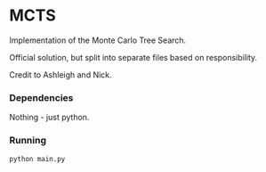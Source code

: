 # MCTS

Implementation of the Monte Carlo Tree Search.

Official solution, but split into separate files based on responsibility.

Credit to Ashleigh and Nick.

### Dependencies
Nothing - just python.

### Running

    python main.py